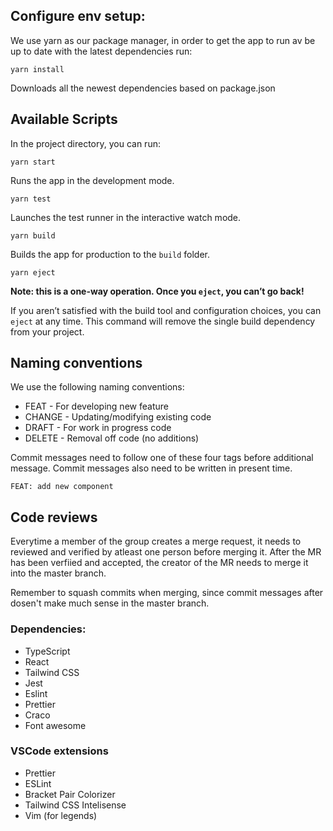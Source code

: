 ## Configure env setup:

We use yarn as our package manager, in order to get the app to run av be up to date with the latest dependencies run:

`yarn install`

Downloads all the newest dependencies based on package.json

## Available Scripts

In the project directory, you can run:

`yarn start`

Runs the app in the development mode.

`yarn test`

Launches the test runner in the interactive watch mode.

`yarn build`

Builds the app for production to the `build` folder.

`yarn eject`

**Note: this is a one-way operation. Once you `eject`, you can’t go back!**

If you aren’t satisfied with the build tool and configuration choices, you can `eject` at any time. This command will remove the single build dependency from your project.

## Naming conventions

We use the following naming conventions:

- FEAT - For developing new feature
- CHANGE - Updating/modifying existing code
- DRAFT - For work in progress code
- DELETE - Removal off code (no additions)

Commit messages need to follow one of these four tags before additional message.
Commit messages also need to be written in present time.

`FEAT: add new component`

## Code reviews

Everytime a member of the group creates a merge request, it needs to reviewed and verified by atleast one person before merging it.
After the MR has been verfiied and accepted, the creator of the MR needs to merge it into the master branch.

Remember to squash commits when merging, since commit messages after dosen't make much sense in the master branch.

### Dependencies:

- TypeScript
- React
- Tailwind CSS
- Jest
- Eslint
- Prettier
- Craco
- Font awesome

### VSCode extensions

- Prettier
- ESLint
- Bracket Pair Colorizer
- Tailwind CSS Intelisense
- Vim (for legends)
